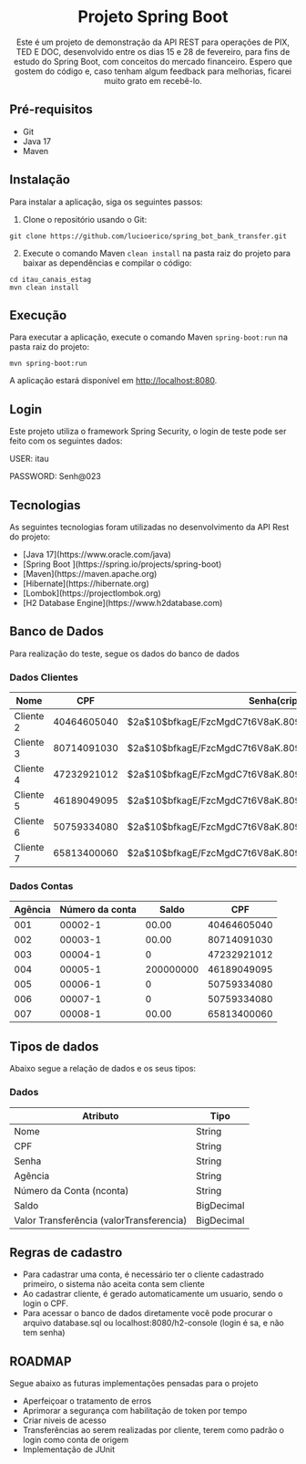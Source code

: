 <!-- Início do README.md -->

<h1 align="center">Projeto Spring Boot</h1>

<p align="center">Este é um projeto de demonstração da API REST para operações de PIX, TED E DOC, desenvolvido entre os dias 15 e 28 de fevereiro, para fins de estudo do Spring Boot, com conceitos do mercado financeiro. Espero que gostem do código e, caso tenham algum feedback para melhorias, ficarei muito grato em recebê-lo.
</p>

<h2>Pré-requisitos</h2>

<ul>
  <li>Git</li>
  <li>Java 17</li>
  <li>Maven</li>
</ul>

<h2>Instalação</h2>

<p>Para instalar a aplicação, siga os seguintes passos:</p>

<ol>
  <li>Clone o repositório usando o Git:</li>
</ol>

<pre><code>git clone https://github.com/lucioerico/spring_bot_bank_transfer.git
</code></pre>

<ol start="2">
  <li>Execute o comando Maven <code>clean install</code> na pasta raiz do projeto para baixar as dependências e compilar o código:</li>
</ol>

<pre><code>cd itau_canais_estag
mvn clean install
</code></pre>

<h2>Execução</h2>

<p>Para executar a aplicação, execute o comando Maven <code>spring-boot:run</code> na pasta raiz do projeto:</p>

<pre><code>mvn spring-boot:run
</code></pre>

<p>A aplicação estará disponível em <a href="http://localhost:8080">http://localhost:8080</a>.</p>

<h2>Login</h2>

<p>Este projeto utiliza o framework Spring Security, o login de teste pode ser feito com os seguintes dados:</p>

<p>USER: itau</p>
<p>PASSWORD: Senh@023</p>

<h2>Tecnologias</h2>

<p>As seguintes tecnologias foram utilizadas no desenvolvimento da API Rest do projeto:</p>

<ul>
  <li>[Java 17](https://www.oracle.com/java)</li>
  <li>[Spring Boot ](https://spring.io/projects/spring-boot)</li>
  <li>[Maven](https://maven.apache.org)</li>
  <li>[Hibernate](https://hibernate.org)</li>
  <li>[Lombok](https://projectlombok.org)</li>
  <li>[H2 Database Engine](https://www.h2database.com)</li>
</ul>

<h2>Banco de Dados</h2>

<p>Para realização do teste, segue os dados do banco de dados</p>

<h3>Dados Clientes</h3>
<table>
  <thead>
    <tr>
      <th>Nome</th>
      <th>CPF</th>
      <th>Senha(criptografada)</th>
    </tr>
  </thead>
  <tbody>
    <tr>
      <td>Cliente 2</td>
      <td>40464605040</td>
      <td>$2a$10$bfkagE/FzcMgdC7t6V8aK.8093qHme0a7YMYe/hdo1gnpUM2JZ9pK</td>
    </tr>
    <tr>
      <td>Cliente 3</td>
      <td>80714091030</td>
      <td>$2a$10$bfkagE/FzcMgdC7t6V8aK.8093qHme0a7YMYe/hdo1gnpUM2JZ9pK</td>
    </tr>
    <tr>
      <td>Cliente 4</td>
      <td>47232921012</td>
      <td>$2a$10$bfkagE/FzcMgdC7t6V8aK.8093qHme0a7YMYe/hdo1gnpUM2JZ9pK</td>
    </tr>
    <tr>
      <td>Cliente 5</td>
      <td>46189049095</td>
      <td>$2a$10$bfkagE/FzcMgdC7t6V8aK.8093qHme0a7YMYe/hdo1gnpUM2JZ9pK</td>
    </tr>
    <tr>
      <td>Cliente 6</td>
      <td>50759334080</td>
      <td>$2a$10$bfkagE/FzcMgdC7t6V8aK.8093qHme0a7YMYe/hdo1gnpUM2JZ9pK</td>
    </tr>
    <tr>
      <td>Cliente 7</td>
      <td>65813400060</td>
      <td>$2a$10$bfkagE/FzcMgdC7t6V8aK.8093qHme0a7YMYe/hdo1gnpUM2JZ9pK</td>
    </tr>
  </tbody>
</table>
    
<h3>Dados Contas</h3>
    <table>
  <thead>
    <tr>
      <th>Agência</th>
      <th>Número da conta</th>
      <th>Saldo</th>
      <th>CPF</th>
    </tr>
  </thead>
  <tbody>
    <tr>
      <td>001</td>
      <td>00002-1</td>
      <td>00.00</td>
      <td>40464605040</td>
    </tr>
    <tr>
      <td>002</td>
      <td>00003-1</td>
      <td>00.00</td>
      <td>80714091030</td>
    </tr>
    <tr>
      <td>003</td>
      <td>00004-1</td>
      <td>0</td>
      <td>47232921012</td>
    </tr>
    <tr>
      <td>004</td>
      <td>00005-1</td>
      <td>200000000</td>
      <td>46189049095</td>
    </tr>
    <tr>
      <td>005</td>
      <td>00006-1</td>
      <td>0</td>
      <td>50759334080</td>
    </tr>
    <tr>
      <td>006</td>
      <td>00007-1</td>
      <td>0</td>
      <td>50759334080</td>
    </tr>
    <tr>
      <td>007</td>
      <td>00008-1</td>
      <td>00.00</td>
      <td>65813400060</td>
    </tr>
  </tbody>
</table>

<h2>Tipos de dados</h2>
  <p>Abaixo segue a relação de dados e os seus tipos:</p>
  
  <h3>Dados</h3>
<table>
  <thead>
    <tr>
      <th>Atributo</th>
      <th>Tipo</th>
    </tr>
  </thead>
  <tbody>
    <tr>
      <td>Nome</td>
      <td>String</td>
    </tr>
    <tr>
      <td>CPF</td>
      <td>String</td>
    </tr>
    <tr>
      <td>Senha</td>
      <td>String</td>
    </tr>
    <tr>
      <td>Agência</td>
      <td>String</td>
    </tr>
    <tr>
      <td>Número da Conta (nconta)</td>
      <td>String</td>
    </tr>
    <tr>
      <td>Saldo</td>
      <td>BigDecimal</td>
    </tr>
    <tr>
      <td>Valor Transferência (valorTransferencia)</td>
      <td>BigDecimal</td>
    </tr>
  </tbody>
</table>
    
<h2>Regras de cadastro</h2>
   
    
<ul>
  <li>Para cadastrar uma conta, é necessário ter o cliente cadastrado primeiro, o sistema não aceita conta sem cliente</li>
  <li>Ao cadastrar cliente, é gerado automaticamente um usuario, sendo o login o CPF.</li>
  <li>Para acessar o banco de dados diretamente você pode procurar o arquivo database.sql ou localhost:8080/h2-console (login é sa, e não tem senha)</li>
</ul>
    


<h2>ROADMAP</h2>
    
<p>Segue abaixo as futuras implementações pensadas para o projeto</p>
    
<ul>
  <li>Aperfeiçoar o tratamento de erros</li>
  <li>Aprimorar a segurança com habilitação de token por tempo</li>
  <li>Criar niveis de acesso</li>
  <li>Transferências ao serem realizadas por cliente, terem como padrão o login como conta de origem</li>
  <li>Implementação de JUnit</li>
</ul>
    

<!-- Fim do README.md -->
